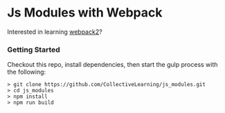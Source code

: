 # Js Modules with Webpack

Interested in learning [webpack2](https://www.udemy.com/webpack-2-the-complete-developers-guide/)?

### Getting Started

Checkout this repo, install dependencies, then start the gulp process with the following:

```
> git clone https://github.com/CollectiveLearning/js_modules.git
> cd js_modules
> npm install
> npm run build
```
